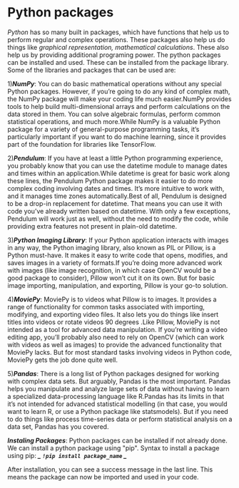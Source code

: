 # Python packages 
_Python_ has so many built in packages, which have functions that help us to perform regular and complex operations. These packages also help us do things like _graphical representation, mathematical calculations_. These also help us by providing additional programing power. The python packages can be installed and used. These can be installed from the package library. Some of the libraries and packages that can be used are:

1)**_NumPy_**:
  You can do basic mathematical operations without any special Python packages. However, if you’re going to do any kind of complex math, the NumPy package will make your coding life much easier.NumPy provides tools to help build multi-dimensional arrays and perform calculations on the data stored in them. You can solve algebraic formulas, perform common statistical operations, and much more.While NumPy is a valuable Python package for a variety of general-purpose programming tasks, it’s particularly important if you want to do machine learning, since it provides part of the foundation for libraries like TensorFlow.
			
2)**_Pendulum_**:
  If you have at least a little Python programming experience, you probably know that you can use the datetime module to manage dates and times within an application.While datetime is great for basic work along these lines, the Pendulum Python package makes it easier to do more complex coding involving dates and times. It’s more intuitive to work with, and it manages time zones automatically.Best of all, Pendulum is designed to be a drop-in replacement for datetime. That means you can use it with code you’ve already written based on datetime. With only a few exceptions, Pendulum will work just as well, without the need to modify the code, while providing extra features not present in plain-old datetime.

3)**_Python Imaging Library_**:
  If your Python application interacts with images in any way, the Python imaging library, also known as PIL or Pillow, is a Python must-have. It makes it easy to write code that opens, modifies, and saves images in a variety of formats.If you’re doing more advanced work with images (like image recognition, in which case OpenCV would be a good package to consider), Pillow won’t cut it on its own. But for basic image importing, manipulation, and exporting, Pillow is your go-to solution.

4)**_MoviePy_**:
  MoviePy is to videos what Pillow is to images. It provides a range of functionality for common tasks associated with importing, modifying, and exporting video files. It also lets you do things like insert titles into videos or rotate videos 90 degrees .Like Pillow, MoviePy is not intended as a tool for advanced data manipulation. If you’re writing a video editing app, you’ll probably also need to rely on OpenCV (which can work with videos as well as images) to provide the advanced functionality that MoviePy lacks. But for most standard tasks involving videos in Python code, MoviePy gets the job done quite well.

5)**_Pandas_**:
  There is a long list of Python packages designed for working with complex data sets. But arguably, Pandas is the most important. Pandas helps you manipulate and analyze large sets of data without having to learn a specialized data-processing language like R.Pandas has its limits in that it’s not intended for advanced statistical modelling (in that case, you would want to learn R, or use a Python package like statsmodels). But if you need to do things like process time-series data or perform statistical analysis on a data set, Pandas has you covered.

***_Instaling Packages_***:
Python packages can be installed if not already done. We can install a python package using "pip".
Syntax to install a package using pip:
***_
`!pip install package_name`
_***

After installation, you can see a success message in the last line. This means the package can now be imported and used in your code.